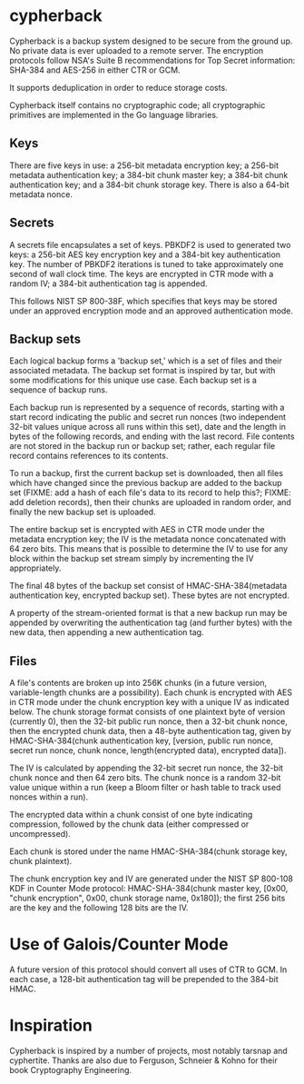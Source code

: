 cypherback
==========

Cypherback is a backup system designed to be secure from the ground
up.  No private data is ever uploaded to a remote server.  The
encryption protocols follow NSA's Suite B recommendations for Top
Secret information: SHA-384 and AES-256 in either CTR or GCM.

It supports deduplication in order to reduce storage costs.

Cypherback itself contains no cryptographic code; all cryptographic
primitives are implemented in the Go language libraries.

Keys
----

There are five keys in use: a 256-bit metadata encryption key; a
256-bit metadata authentication key; a 384-bit chunk master key; a
384-bit chunk authentication key; and a 384-bit chunk storage key.
There is also a 64-bit metadata nonce.

Secrets
-------

A secrets file encapsulates a set of keys.  PBKDF2 is used to
generated two keys: a 256-bit AES key encryption key and a 384-bit key
authentication key.  The number of PBKDF2 iterations is tuned to take
approximately one second of wall clock time.  The keys are encrypted
in CTR mode with a random IV; a 384-bit authentication tag is
appended.

This follows NIST SP 800-38F, which specifies that keys may be stored
under an approved encryption mode and an approved authentication mode.

Backup sets
-----------

Each logical backup forms a 'backup set,' which is a set of files and
their associated metadata.  The backup set format is inspired by tar,
but with some modifications for this unique use case.  Each backup set
is a sequence of backup runs.

Each backup run is represented by a sequence of records, starting with
a start record indicating the public and secret run nonces (two
independent 32-bit values unique across all runs within this set),
date and the length in bytes of the following records, and ending with
the last record.  File contents are not stored in the backup run or
backup set; rather, each regular file record contains references to
its contents.

To run a backup, first the current backup set is downloaded, then all
files which have changed since the previous backup are added to the
backup set (FIXME: add a hash of each file's data to its record to
help this?; FIXME: add deletion records), then their chunks are
uploaded in random order, and finally the new backup set is uploaded.

The entire backup set is encrypted with AES in CTR mode under the
metadata encryption key; the IV is the metadata nonce concatenated
with 64 zero bits.  This means that is possible to determine the IV to
use for any block within the backup set stream simply by incrementing
the IV appropriately.

The final 48 bytes of the backup set consist of HMAC-SHA-384(metadata
authentication key, encrypted backup set).  These bytes are not
encrypted.

A property of the stream-oriented format is that a new backup run may
be appended by overwriting the authentication tag (and further bytes)
with the new data, then appending a new authentication tag.

Files
-----

A file's contents are broken up into 256K chunks (in a future version,
variable-length chunks are a possibility).  Each chunk is encrypted
with AES in CTR mode under the chunk encryption key with a unique IV
as indicated below.  The chunk storage format consists of one
plaintext byte of version (currently 0), then the 32-bit public run
nonce, then a 32-bit chunk nonce, then the encrypted chunk data, then
a 48-byte authentication tag, given by HMAC-SHA-384(chunk
authentication key,
[version, public run nonce, secret run nonce, chunk nonce, length(encrypted data), encrypted data]).

The IV is calculated by appending the 32-bit secret run nonce, the 32-bit
chunk nonce and then 64 zero bits.  The chunk nonce is a random 32-bit
value unique within a run (keep a Bloom filter or hash table to track
used nonces within a run).

The encrypted data within a chunk consist of one byte indicating
compression, followed by the chunk data (either compressed or
uncompressed).

Each chunk is stored under the name HMAC-SHA-384(chunk storage key,
chunk plaintext).

The chunk encryption key and IV are generated under the NIST SP
800-108 KDF in Counter Mode protocol: HMAC-SHA-384(chunk master key,
[0x00, "chunk encryption", 0x00, chunk storage name, 0x180]); the
first 256 bits are the key and the following 128 bits are the IV.

Use of Galois/Counter Mode
==========================

A future version of this protocol should convert all uses of CTR to
GCM.  In each case, a 128-bit authentication tag will be prepended to
the 384-bit HMAC.

Inspiration
===========

Cypherback is inspired by a number of projects, most notably tarsnap
and cyphertite.  Thanks are also due to Ferguson, Schneier & Kohno for
their book Cryptography Engineering.
